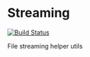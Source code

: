 Streaming
=========

[![Build Status](https://secure.travis-ci.org/bigdata-mx/streaming.png)](http://travis-ci.org/bigdata-mx/streaming)

File streaming helper utils
